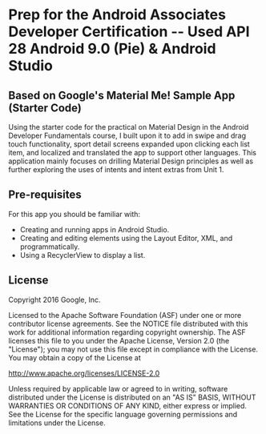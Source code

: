 Prep for the Android Associates Developer Certification -- Used API 28 Android 9.0 (Pie) & Android Studio 
============

## Based on Google's Material Me! Sample App (Starter Code)

Using the starter code for the practical on Material Design in the Android
Developer Fundamentals course, I built upon it to add in swipe and drag touch
functionality, sport detail screens expanded upon clicking each list item, 
and localized and translated the app to support other languages. This application
mainly focuses on drilling Material Design principles as well as further exploring
the uses of intents and intent extras from Unit 1. 

Pre-requisites
--------------

For this app you should be familiar with:
* Creating and running apps in Android Studio.
* Creating and editing elements using the Layout Editor, XML, and programmatically.
* Using a RecyclerView to display a list.


License
-------

Copyright 2016 Google, Inc.

Licensed to the Apache Software Foundation (ASF) under one or more contributor
license agreements.  See the NOTICE file distributed with this work for
additional information regarding copyright ownership.  The ASF licenses this
file to you under the Apache License, Version 2.0 (the "License"); you may not
use this file except in compliance with the License.  You may obtain a copy of
the License at

  http://www.apache.org/licenses/LICENSE-2.0

Unless required by applicable law or agreed to in writing, software
distributed under the License is distributed on an "AS IS" BASIS, WITHOUT
WARRANTIES OR CONDITIONS OF ANY KIND, either express or implied.  See the
License for the specific language governing permissions and limitations under
the License.
